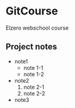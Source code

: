 # GitCourse
Elzero webschool course

## Project notes
- note1
  - note 1-1
  - note 1-2
- note2
  1. note 2-1
  2. note 2-2
- note3

